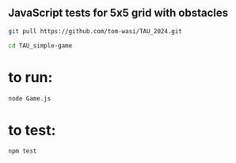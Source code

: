 ## JavaScript tests for 5x5 grid with obstacles ##

```bash
git pull https://github.com/tom-wasi/TAU_2024.git
```

```bash
cd TAU_simple-game
```

# to run:
```bash
node Game.js
```

# to test:
```bash
npm test
```
